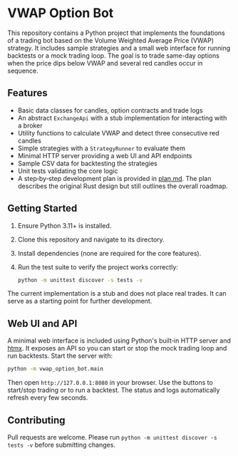 # VWAP Option Bot

This repository contains a Python project that implements the foundations of a trading bot based on the Volume Weighted Average Price (VWAP) strategy. It includes sample strategies and a small web interface for running backtests or a mock trading loop. The goal is to trade same-day options when the price dips below VWAP and several red candles occur in sequence.

## Features

- Basic data classes for candles, option contracts and trade logs
- An abstract `ExchangeApi` with a stub implementation for interacting with a broker
- Utility functions to calculate VWAP and detect three consecutive red candles
- Simple strategies with a `StrategyRunner` to evaluate them
- Minimal HTTP server providing a web UI and API endpoints
- Sample CSV data for backtesting the strategies
- Unit tests validating the core logic
- A step‑by‑step development plan is provided in [plan.md](plan.md). The plan
  describes the original Rust design but still outlines the overall roadmap.

## Getting Started

1. Ensure Python 3.11+ is installed.
2. Clone this repository and navigate to its directory.
3. Install dependencies (none are required for the core features).
4. Run the test suite to verify the project works correctly:

   ```bash
   python -m unittest discover -s tests -v
   ```

The current implementation is a stub and does not place real trades. It can serve as a starting point for further development.

## Web UI and API

A minimal web interface is included using Python's built‑in HTTP server and [htmx](https://htmx.org/). It exposes an API so you can start or stop the mock trading loop and run backtests.
Start the server with:

```bash
python -m vwap_option_bot.main
```

Then open `http://127.0.0.1:8080` in your browser. Use the buttons to start/stop trading or to run a backtest. The status and logs automatically refresh every few seconds.

## Contributing

Pull requests are welcome. Please run `python -m unittest discover -s tests -v` before submitting changes.
